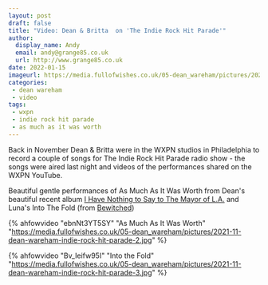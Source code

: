 ```yaml
---
layout: post
draft: false
title: "Video: Dean & Britta  on 'The Indie Rock Hit Parade'"
author:
  display_name: Andy
  email: andy@grange85.co.uk
  url: http://www.grange85.co.uk
date: 2022-01-15
imageurl: https://media.fullofwishes.co.uk/05-dean_wareham/pictures/2021-11-dean-wareham-indie-rock-hit-parade-3.jpg
categories:
 - dean wareham
 - video
tags:
 - wxpn
 - indie rock hit parade
 - as much as it was worth
---
```

Back in November Dean & Britta were in the WXPN studios in Philadelphia to record a couple of songs for The Indie Rock Hit Parade radio show - the songs were aired last night and videos of the performances shared on the WXPN YouTube.

Beautiful gentle performances of As Much As It Was Worth from Dean's beautiful recent album [I Have Nothing to Say to The Mayor of L.A.](/database/dean-and-britta/dean-wareham-releases/dean-wareham-i-have-nothing-to-say-to-the-mayor-of-la/) and Luna's Into The Fold (from [Bewitched](https://www.fullofwishes.co.uk/database/luna/releases/luna-bewitched/))

{% ahfowvideo "ebnNt3YT5SY" "As Much As It Was Worth" "https://media.fullofwishes.co.uk/05-dean_wareham/pictures/2021-11-dean-wareham-indie-rock-hit-parade-2.jpg" %}

{% ahfowvideo "Bv_Ieifw95I" "Into the Fold" "https://media.fullofwishes.co.uk/05-dean_wareham/pictures/2021-11-dean-wareham-indie-rock-hit-parade-3.jpg" %}
